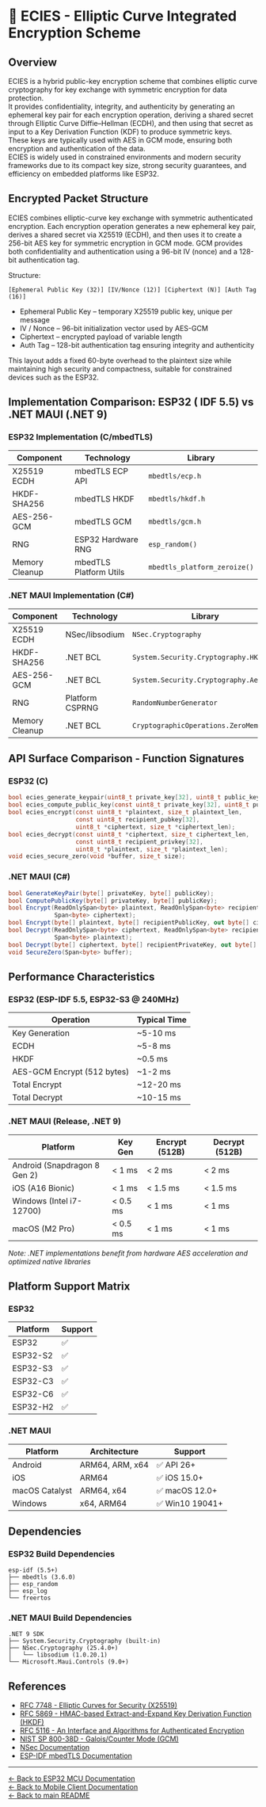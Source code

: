 ﻿# 🔐 ECIES - Elliptic Curve Integrated Encryption Scheme

## Overview

ECIES is a hybrid public-key encryption scheme that combines elliptic curve cryptography for key exchange with symmetric encryption for data protection.  
It provides confidentiality, integrity, and authenticity by generating an ephemeral key pair for each encryption operation, deriving a shared secret through Elliptic Curve Diffie–Hellman (ECDH), and then using that secret as input to a Key Derivation Function (KDF) to produce symmetric keys.  
These keys are typically used with AES in GCM mode, ensuring both encryption and authentication of the data.  
ECIES is widely used in constrained environments and modern security frameworks due to its compact key size, strong security guarantees, and efficiency on embedded platforms like ESP32.

## Encrypted Packet Structure

ECIES combines elliptic-curve key exchange with symmetric authenticated encryption.
Each encryption operation generates a new ephemeral key pair, derives a shared secret via X25519 (ECDH), and then uses it to create a 256-bit AES key for symmetric encryption in GCM mode.
GCM provides both confidentiality and authentication using a 96-bit IV (nonce) and a 128-bit authentication tag.

Structure:
```text
[Ephemeral Public Key (32)] [IV/Nonce (12)] [Ciphertext (N)] [Auth Tag (16)]
```
- Ephemeral Public Key – temporary X25519 public key, unique per message
- IV / Nonce – 96-bit initialization vector used by AES-GCM
- Ciphertext – encrypted payload of variable length
- Auth Tag – 128-bit authentication tag ensuring integrity and authenticity

This layout adds a fixed 60-byte overhead to the plaintext size while maintaining high security and compactness, suitable for constrained devices such as the ESP32.


## Implementation Comparison: ESP32 ( IDF 5.5) vs .NET MAUI (.NET 9)

### ESP32 Implementation (C/mbedTLS)

| Component | Technology | Library |
|-----------|-----------|---------|
| X25519 ECDH | mbedTLS ECP API | `mbedtls/ecp.h` |
| HKDF-SHA256 | mbedTLS HKDF | `mbedtls/hkdf.h` |
| AES-256-GCM | mbedTLS GCM | `mbedtls/gcm.h` |
| RNG | ESP32 Hardware RNG | `esp_random()` |
| Memory Cleanup | mbedTLS Platform Utils | `mbedtls_platform_zeroize()` |

### .NET MAUI Implementation (C#)

| Component | Technology | Library |
|-----------|-----------|---------|
| X25519 ECDH | NSec/libsodium | `NSec.Cryptography` |
| HKDF-SHA256 | .NET BCL | `System.Security.Cryptography.HKDF` |
| AES-256-GCM | .NET BCL | `System.Security.Cryptography.AesGcm` |
| RNG | Platform CSPRNG | `RandomNumberGenerator` |
| Memory Cleanup | .NET BCL | `CryptographicOperations.ZeroMemory()` |

## API Surface Comparison - Function Signatures

### ESP32 (C)

```c
bool ecies_generate_keypair(uint8_t private_key[32], uint8_t public_key[32]);
bool ecies_compute_public_key(const uint8_t private_key[32], uint8_t public_key[32]);
bool ecies_encrypt(const uint8_t *plaintext, size_t plaintext_len,
                   const uint8_t recipient_pubkey[32],
                   uint8_t *ciphertext, size_t *ciphertext_len);
bool ecies_decrypt(const uint8_t *ciphertext, size_t ciphertext_len,
                   const uint8_t recipient_privkey[32],
                   uint8_t *plaintext, size_t *plaintext_len);
void ecies_secure_zero(void *buffer, size_t size);
```

### .NET MAUI (C#)

```csharp
bool GenerateKeyPair(byte[] privateKey, byte[] publicKey);
bool ComputePublicKey(byte[] privateKey, byte[] publicKey);
bool Encrypt(ReadOnlySpan<byte> plaintext, ReadOnlySpan<byte> recipientPublicKey, 
             Span<byte> ciphertext);
bool Encrypt(byte[] plaintext, byte[] recipientPublicKey, out byte[] ciphertext);
bool Decrypt(ReadOnlySpan<byte> ciphertext, ReadOnlySpan<byte> recipientPrivateKey, 
             Span<byte> plaintext);
bool Decrypt(byte[] ciphertext, byte[] recipientPrivateKey, out byte[] plaintext);
void SecureZero(Span<byte> buffer);
```

## Performance Characteristics

### ESP32 (ESP-IDF 5.5, ESP32-S3 @ 240MHz)

| Operation | Typical Time |
|-----------|--------------|
| Key Generation | ~5-10 ms |
| ECDH | ~5-8 ms |
| HKDF | ~0.5 ms |
| AES-GCM Encrypt (512 bytes) | ~1-2 ms |
| Total Encrypt | ~12-20 ms |
| Total Decrypt | ~10-15 ms |

### .NET MAUI (Release, .NET 9)

| Platform | Key Gen | Encrypt (512B) | Decrypt (512B) |
|----------|---------|----------------|----------------|
| Android (Snapdragon 8 Gen 2) | < 1 ms | < 2 ms | < 2 ms |
| iOS (A16 Bionic) | < 1 ms | < 1.5 ms | < 1.5 ms |
| Windows (Intel i7-12700) | < 0.5 ms | < 1 ms | < 1 ms |
| macOS (M2 Pro) | < 0.5 ms | < 1 ms | < 1 ms |

*Note: .NET implementations benefit from hardware AES acceleration and optimized native libraries*

## Platform Support Matrix

### ESP32

| Platform | Support |
|----------|---------|
| ESP32    | ✅ |
| ESP32-S2 | ✅ |
| ESP32-S3 | ✅ |
| ESP32-C3 | ✅ |
| ESP32-C6 | ✅ |
| ESP32-H2 | ✅ |

### .NET MAUI

| Platform       | Architecture    | Support         |
|----------------|-----------------|-----------------|
| Android        | ARM64, ARM, x64 | ✅ API 26+      |
| iOS            | ARM64           | ✅ iOS 15.0+    |
| macOS Catalyst | ARM64, x64      | ✅ macOS 12.0+  |
| Windows        | x64, ARM64      | ✅ Win10 19041+ |

## Dependencies

### ESP32 Build Dependencies

```
esp-idf (5.5+)
├── mbedtls (3.6.0)
├── esp_random
├── esp_log
└── freertos
```

### .NET MAUI Build Dependencies

```
.NET 9 SDK
├── System.Security.Cryptography (built-in)
├── NSec.Cryptography (25.4.0+)
│   └── libsodium (1.0.20.1)
└── Microsoft.Maui.Controls (9.0+)
```

## References

- [RFC 7748 - Elliptic Curves for Security (X25519)](https://datatracker.ietf.org/doc/html/rfc7748)
- [RFC 5869 - HMAC-based Extract-and-Expand Key Derivation Function (HKDF)](https://datatracker.ietf.org/doc/html/rfc5869)
- [RFC 5116 - An Interface and Algorithms for Authenticated Encryption](https://datatracker.ietf.org/doc/html/rfc5116)
- [NIST SP 800-38D - Galois/Counter Mode (GCM)](https://csrc.nist.gov/pubs/sp/800/38/d/final)
- [NSec Documentation](https://nsec.rocks/)
- [ESP-IDF mbedTLS Documentation](https://docs.espressif.com/projects/esp-idf/en/latest/esp32/api-reference/protocols/mbedtls.html)

---

[← Back to ESP32 MCU Documentation](../../esp32_mcu/README.md)  
[← Back to Mobile Client Documentation](../../mobile_client_MAUI/README.md)  
[← Back to main README](../../README.md)
